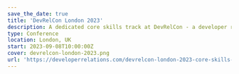 ```yaml
---
save_the_date: true
title: 'DevRelCon London 2023'
description: A dedicated core skills track at DevRelCon - a developer relations conference.
type: Conference
location: London, UK
start: 2023-09-08T10:00:00Z
cover: devrelcon-london-2023.png
url: 'https://developerrelations.com/devrelcon-london-2023-core-skills-cfp-form'
---
```

